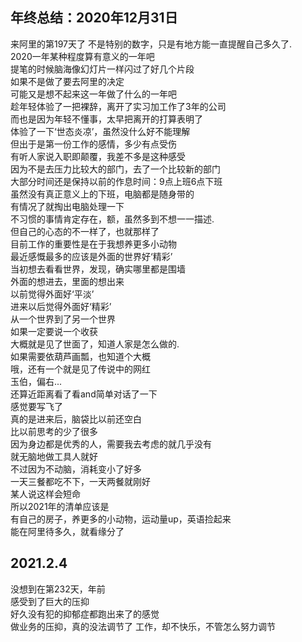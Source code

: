 ## 年终总结：2020年12月31日
来阿里的第197天了
不是特别的数字，只是有地方能一直提醒自己多久了.   
2020一年某种程度算有意义的一年吧    
提笔的时候脑海像幻灯片一样闪过了好几个片段   
如果不是做了要去阿里的决定   
可能又是想不起来这一年做了什么的一年吧   
趁年轻体验了一把裸辞，离开了实习加工作了3年的公司    
而也是因为年轻不懂事，太早把离开的打算表明了    
体验了一下‘世态炎凉’，虽然没什么好不能理解    
但出于是第一份工作的感情，多少有点受伤   
有听人家说入职即颠覆，我差不多是这种感受  
因为不是去压力比较大的部门，去了一个比较新的部门      
大部分时间还是保持以前的作息时间：9点上班6点下班   
虽然没有真正意义上的下班，电脑都是随身带的   
有情况了就掏出电脑处理一下    
不习惯的事情肯定存在，额，虽然多到不想一一描述.    
但自己的心态的不一样了，也就那样了          
目前工作的重要性是在于我想养更多小动物     
最近感慨最多的应该是外面的世界好‘精彩’    
当初想去看看世界，发现，确实哪里都是围墙    
外面的想进去，里面的想出来      
以前觉得外面好‘平淡’   
进来以后觉得外面好‘精彩’   
从一个世界到了另一个世界    
如果一定要说一个收获      
大概就是见了世面了，知道人家是怎么做的.   
如果需要依葫芦画瓢，也知道个大概      
哦，还有一个就是见了传说中的网红        
玉伯，偏右...      
还算近距离看了看and简单对话了一下         
感觉要写飞了      
真的是进来后，脑袋比以前还空白       
比以前思考的少了很多        
因为身边都是优秀的人，需要我去考虑的就几乎没有          
就无脑地做工具人就好        
不过因为不动脑，消耗变小了好多   
一天三餐都吃不下，一天两餐就刚好    
某人说这样会短命        
所以2021年的清单应该是       
有自己的房子，养更多的小动物，运动量up，英语捡起来        
能在阿里待多久，就看缘分了       


## 2021.2.4
没想到在第232天，年前    
感受到了巨大的压抑   
好久没有犯的抑郁症都跑出来了的感觉     
做业务的压抑，真的没法调节了
工作，却不快乐，不管怎么努力调节
